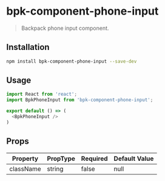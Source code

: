 # bpk-component-phone-input

> Backpack phone input component.

## Installation

```sh
npm install bpk-component-phone-input --save-dev
```

## Usage

```js
import React from 'react';
import BpkPhoneInput from 'bpk-component-phone-input';

export default () => (
  <BpkPhoneInput />
)
```

## Props

| Property              | PropType | Required | Default Value    |
| --------------------- | -------- | -------- | ---------------- |
| className             | string   | false    | null             |
